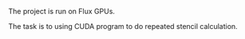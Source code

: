 The project is run on Flux GPUs. 

The task is to using CUDA program to do repeated stencil calculation. 